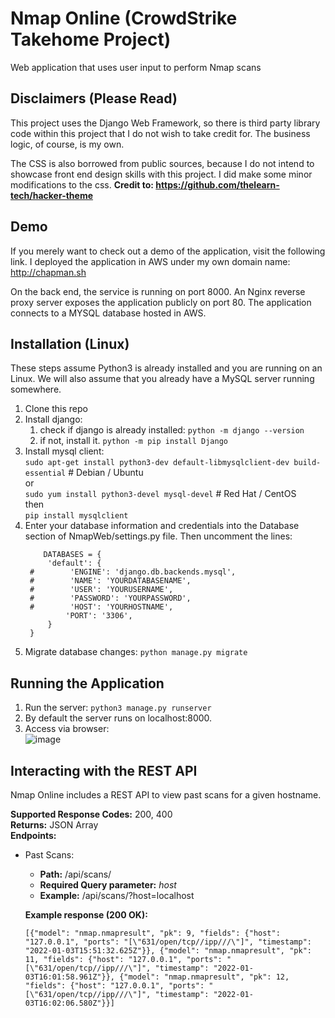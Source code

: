 # Nmap Online (CrowdStrike Takehome Project)

Web application that uses user input to perform Nmap scans

## Disclaimers (Please Read)

This project uses the Django Web Framework, so there is third party library code within this project that I do not wish to take credit for. The business logic, of course, is my own. 

The CSS is also borrowed from public sources, because I do not intend to showcase front end design skills with this project. I did make some minor modifications to the css. **Credit to: https://github.com/thelearn-tech/hacker-theme**

## Demo

If you merely want to check out a demo of the application, visit the following link. I deployed the application in AWS under my own domain name:
http://chapman.sh

On the back end, the service is running on port 8000. An Nginx reverse proxy server exposes the application publicly on port 80. The application connects to a MYSQL database hosted in AWS.

## Installation (Linux)

These steps assume Python3 is already installed and you are running on an Linux. We will also assume that you already have a MySQL server running somewhere.

1. Clone this repo
2. Install django:
   1. check if django is already installed: ```python -m django --version```
   2. if not, install it. ```python -m pip install Django```
3. Install mysql client:  
   ```sudo apt-get install python3-dev default-libmysqlclient-dev build-essential``` # Debian / Ubuntu  
   or  
   ```sudo yum install python3-devel mysql-devel``` # Red Hat / CentOS  
   then  
   ```pip install mysqlclient```
4. Enter your database information and credentials into the Database section of NmapWeb/settings.py file. Then uncomment the lines:  
   ```
       DATABASES = {
        'default': {
    #        'ENGINE': 'django.db.backends.mysql',
    #        'NAME': 'YOURDATABASENAME',
    #        'USER': 'YOURUSERNAME',
    #        'PASSWORD': 'YOURPASSWORD',
    #        'HOST': 'YOURHOSTNAME',
            'PORT': '3306',
        }
    }
   ```
5. Migrate database changes: ```python manage.py migrate```


## Running the Application 

1. Run the server: ```python3 manage.py runserver```
2. By default the server runs on localhost:8000. 
3. Access via browser:  
   ![image](https://user-images.githubusercontent.com/16928672/147896607-1262671d-55f2-4c63-a1c5-434f98be9301.png)

## Interacting with the REST API

Nmap Online includes a REST API to view past scans for a given hostname. 

**Supported Response Codes:** 200, 400  
**Returns:** JSON Array  
**Endpoints:**  
  - Past Scans:
     - **Path:** /api/scans/
     - **Required Query parameter:** _host_
     - **Example:** /api/scans/?host=localhost

      **Example response (200 OK):**

      ```[{"model": "nmap.nmapresult", "pk": 9, "fields": {"host": "127.0.0.1", "ports": "[\"631/open/tcp//ipp///\"]", "timestamp": "2022-01-03T15:51:32.625Z"}}, {"model": "nmap.nmapresult", "pk": 11, "fields": {"host": "127.0.0.1", "ports": "[\"631/open/tcp//ipp///\"]", "timestamp": "2022-01-03T16:01:58.961Z"}}, {"model": "nmap.nmapresult", "pk": 12, "fields": {"host": "127.0.0.1", "ports": "[\"631/open/tcp//ipp///\"]", "timestamp": "2022-01-03T16:02:06.580Z"}}]```


